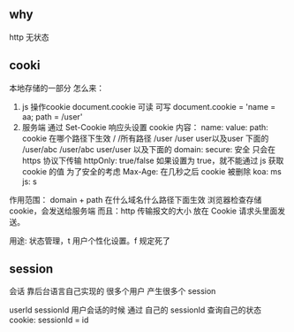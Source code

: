 ## why 
http
无状态

## cooki
本地存储的一部分
怎么来：
  1. js 操作cookie document.cookie 可读 可写
      document.cookie = 'name = aa; path = /user'
  2. 服务端 通过 Set-Cookie 响应头设置 cookie
内容：
name: 
value: 
path: cookie 在哪个路径下生效
  /             /所有路径
  /user         /user user以及user 下面的
  /user/abc     /user/abc user/user  以及下面的
domain: 
secure: 
  安全 只会在 https 协议下传输 
httpOnly: true/false
  如果设置为 true，就不能通过 js 获取 cookie 的值 为了安全的考虑
Max-Age: 
  在几秒之后 cookie 被删除
  koa: ms js: s

作用范围： 
domain + path 
在什么域名什么路径下面生效
浏览器检查存储 cookie，会发送给服务端
而且：http 传输报文的大小
放在 Cookie 请求头里面发送。

用途:
状态管理，t
用户个性化设置。f
规定死了

## session 
会话
靠后台语言自己实现的
很多个用户 产生很多个 session 

userId 
sessionId 用户会话的时候 通过 自己的 sessionId 查询自己的状态 
cookie: sessionId = id 